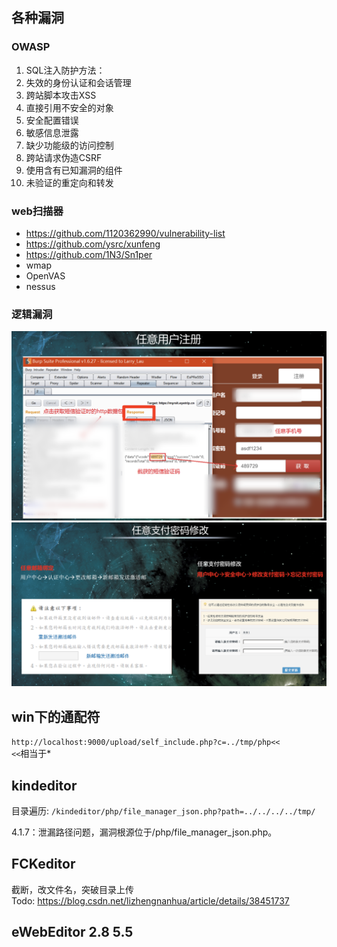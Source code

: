 ##  各种漏洞

### OWASP 
1. SQL注入防护方法：
2. 失效的身份认证和会话管理
3. 跨站脚本攻击XSS
4. 直接引用不安全的对象
5. 安全配置错误
6. 敏感信息泄露
7. 缺少功能级的访问控制
8. 跨站请求伪造CSRF
9. 使用含有已知漏洞的组件
10. 未验证的重定向和转发

### web扫描器
- https://github.com/1120362990/vulnerability-list
- https://github.com/ysrc/xunfeng
- https://github.com/1N3/Sn1per
- wmap
- OpenVAS
- nessus
### 逻辑漏洞
![任意用户注册](4%20各种漏洞/2018-02-06-13-27-00.png)
![任意支付密码修改](4%20各种漏洞/2018-02-06-13-29-30.png)




## win下的通配符
`http://localhost:9000/upload/self_include.php?c=../tmp/php<<`  
`<<`相当于*

## kindeditor 
目录遍历: `/kindeditor/php/file_manager_json.php?path=../../../../tmp/`

4.1.7：泄漏路径问题，漏洞根源位于/php/file_manager_json.php。

## FCKeditor
截断，改文件名，突破目录上传  
Todo:
https://blog.csdn.net/lizhengnanhua/article/details/38451737
## eWebEditor 2.8 5.5